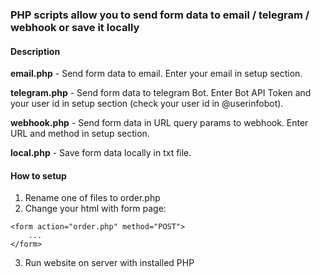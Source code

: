### PHP scripts allow you to send form data to email / telegram / webhook or save it locally

#### Description

**email.php** - Send form data to email. Enter your email in setup section.

**telegram.php** - Send form data to telegram Bot. Enter Bot API Token and your user id in setup section (check your user id in @userinfobot).

**webhook.php** - Send form data in URL query params to webhook. Enter URL and method in setup section.

**local.php** - Save form data locally in txt file.

#### How to setup

1. Rename one of files to order.php
2. Change your html with form page:

```
<form action="order.php" method="POST">
    ...
</form>
```

3. Run website on server with installed PHP

